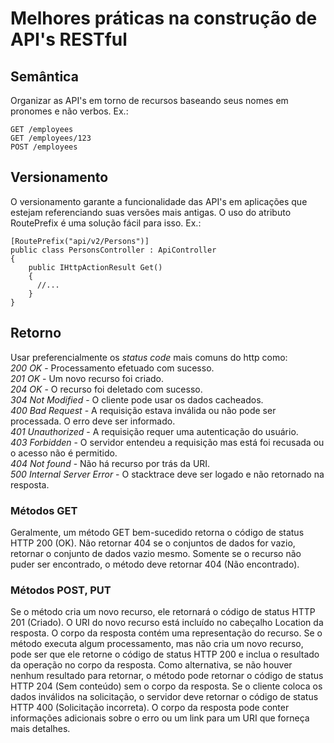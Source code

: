 <h1>Melhores práticas na construção de API's RESTful</h1>

<h2>Semântica</h2>
Organizar as API's em torno de recursos baseando seus nomes em pronomes e não verbos. Ex.:

```
GET /employees
GET /employees/123
POST /employees
```

<h2>Versionamento</h2>
O versionamento garante a funcionalidade das API's em aplicações que estejam referenciando suas versões mais antigas. O uso do atributo RoutePrefix é uma solução fácil para isso. Ex.:

```
[RoutePrefix("api/v2/Persons")]
public class PersonsController : ApiController
{
    public IHttpActionResult Get()
    {
      //...
    }
}
```

<h2>Retorno</h2>
Usar preferencialmente os <i>status code</i> mais comuns do http como:<br>
<i>200 OK</i> - Processamento efetuado com sucesso.<br>
<i>201 OK</i> - Um novo recurso foi criado.<br>
<i>204 OK</i> - O recurso foi deletado com sucesso.<br>
<i>304 Not Modified</i> - O cliente pode usar os dados cacheados.<br>
<i>400 Bad Request</i> - A requisição estava inválida ou não pode ser processada. O erro deve ser informado.<br>
<i>401 Unauthorized</i> - A requisição requer uma autenticação do usuário.<br>
<i>403 Forbidden</i> - O servidor entendeu a requisição mas está foi recusada ou o acesso não é permitido.<br>
<i>404 Not found</i> - Não há recurso por trás da URI.<br>
<i>500 Internal Server Error</i> - O stacktrace deve ser logado e não retornado na resposta.<br>

<h3>Métodos GET</h3>
Geralmente, um método GET bem-sucedido retorna o código de status HTTP 200 (OK). Não retornar 404 se o conjuntos de dados for vazio, retornar o conjunto de dados vazio mesmo. Somente se o recurso não puder ser encontrado, o método deve retornar 404 (Não encontrado).

<h3>Métodos POST, PUT</h3>
Se o método cria um novo recurso, ele retornará o código de status HTTP 201 (Criado). O URI do novo recurso está incluído no cabeçalho Location da resposta. O corpo da resposta contém uma representação do recurso.
Se o método executa algum processamento, mas não cria um novo recurso, pode ser que ele retorne o código de status HTTP 200 e inclua o resultado da operação no corpo da resposta. Como alternativa, se não houver nenhum resultado para retornar, o método pode retornar o código de status HTTP 204 (Sem conteúdo) sem o corpo da resposta.
Se o cliente coloca os dados inválidos na solicitação, o servidor deve retornar o código de status HTTP 400 (Solicitação incorreta). O corpo da resposta pode conter informações adicionais sobre o erro ou um link para um URI que forneça mais detalhes.
